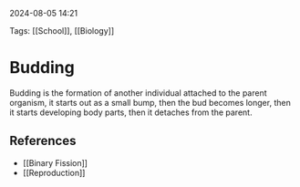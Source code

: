 2024-08-05 14:21

Tags: [[School]], [[Biology]]


# Budding
Budding is the formation of another individual attached to the parent organism, it starts out as a small bump, then the bud becomes longer, then it starts developing body parts, then it detaches from the parent.


## References
- [[Binary Fission]]
- [[Reproduction]]